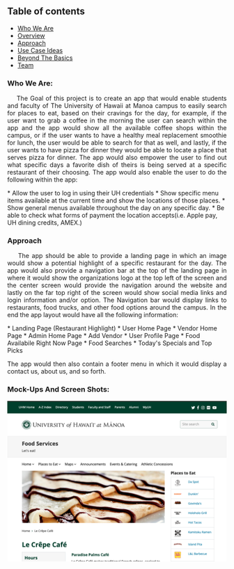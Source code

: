 ## Table of contents

* [Who We Are](#who-we-are)
* [Overview](#overview)
* [Approach](#approach)
* [Use Case Ideas](#use-case-ideas)
* [Beyond The Basics](#beyond-the-basics)
* [Team](#team)


### **Who We Are:**

<p align="justify">
&nbsp;&nbsp;&nbsp;&nbsp;The Goal of this project is to create an app that would enable students and faculty of The University of Hawaii at Manoa campus to easily search for places to eat, based on their cravings for the day, for example, if the user want to grab a coffee in the morning the user can search within the app and the app would show all the available coffee shops within the campus, or if the user wants to have a healthy meal replacement smoothie for lunch, the user would be able to search for that as well, and lastly, if the user wants to have pizza for dinner they would be able to locate a place that serves pizza for dinner. The app would also empower the user to find out what specific days a favorite dish of theirs is being served at a specific restaurant of their choosing. The app would also enable the user to do the following within the app:
</p>
* Allow the user to log in using their UH credentials
* Show specific menu items available at the current time and show the locations of those places.
* Show general menus available throughout the day on any specific day.
* Be able to check what forms of payment the location accepts(i.e. Apple pay, UH dining credits, AMEX.)


### Approach 

<p align="justify">
&nbsp;&nbsp;&nbsp;&nbsp;The app should be able to provide a landing page in which an image would show a potential highlight of a specific restaurant for the day. The app would also provide a navigation bar at the top of the landing page in where it would show the organizations logo at the top left of the screen and the center screen would provide the navigation around the website and lastly on the far top right of the screen would show social media links and login information and/or option. The Navigation bar would display links to restaurants, food trucks, and other food options around the campus. In the end the app layout would have all the following information:
</p>
* Landing Page (Restaurant Highlight)
* User Home Page
* Vendor Home Page
* Admin Home Page
* Add Vendor
* User Profile Page
* Food Availabile Right Now Page
* Food Searches
* Today's Specials and Top Picks
<p align="justify">
The app would then also contain a footer menu in which it would display a contact us, about us, and so forth.
</p>

### Mock-Ups And Screen Shots:

<img class="ui large image" src="/image/UHmock-up.png">


